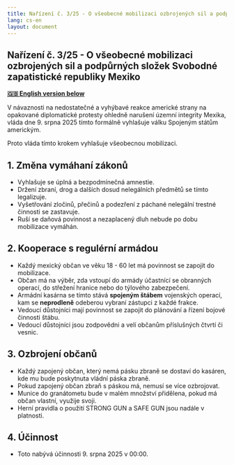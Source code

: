 ```yaml
---
title: Nařízení č. 3/25 - O všeobecné mobilizaci ozbrojených sil a podpůrných složek Svobodné zapatistické republiky Mexiko
lang: cs-en
layout: document
---
```


## Nařízení č. 3/25 - O všeobecné mobilizaci ozbrojených sil a podpůrných složek Svobodné zapatistické republiky Mexiko

**[🇬🇧 English version below](#decree-no-325--on-the-general-mobilization-of-the-armed-forces-and-support-units-of-the-free-zapatista-republic-of-mexico)**

V návaznosti na nedostatečné a vyhýbavé reakce americké strany na opakované diplomatické protesty ohledně narušení územní integrity Mexika, vláda dne 9. srpna 2025 tímto formálně vyhlašuje válku Spojeným státům americkým.

Proto vláda tímto krokem vyhlašuje všeobecnou mobilizaci.

## 1. Změna vymáhaní zákonů

- Vyhlašuje se úplná a bezpodmínečná amnestie.
- Držení zbraní, drog a dalších dosud nelegálních předmětů se tímto legalizuje.
- Vyšetřování zločinů, přečinů a podezření z páchané nelegální trestné činnosti se zastavuje.
- Ruší se daňová povinnost a nezaplacený dluh nebude po dobu mobilizace vymáhán.

## 2. Kooperace s regulérní armádou

- Každý mexický občan ve věku 18 - 60 let má povinnost se zapojit do mobilizace.
- Občan má na výběr, zda vstoupí do armády účastnící se obranných operací, do střežení hranice nebo do týlového zabezpečení.
- Armádní kasárna se tímto stává **spojeným štábem** vojenských operací, kam se **neprodleně** odeberou vybraní zástupci z každé frakce.
- Vedoucí důstojníci mají povinnost se zapojit do plánování a řízení bojové činnosti štábu.
- Vedoucí důstojníci jsou zodpovědni a velí občanům příslušných čtvrtí či vesnic.

## 3. Ozbrojení občanů

- Každý zapojený občan, který nemá pásku zbraně se dostaví do kasáren, kde mu bude poskytnuta vládní páska zbraně.
- Pokud zapojený občan zbraň s páskou má, nemusí se více ozbrojovat.
- Munice do granátometu bude v malém množství přidělena, pokud má občan vlastní, využije svoji.
- Herní pravidla o použití STRONG GUN a SAFE GUN jsou nadále v platnosti.

## 4. Účinnost

- Toto nabývá účinnosti 9. srpna 2025 v 00:00.  
